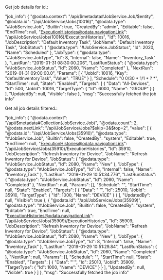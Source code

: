 ﻿Get job details for id.:

"job_info": {
	"@odata.context": "/api/$metadata#JobService.Job/$entity",
	"@odata.id": "/api/JobService/Jobs(10016)",
	"@odata.type": "#JobService.Job",
	"Builtin": true,
	"CreatedBy": "admin",
	"Editable": false,
	"EndTime": null,
	"ExecutionHistories@odata.navigationLink": "/api/JobService/Jobs(10016)/ExecutionHistories",
	"Id": 10016,
	"JobDescription": "Default Inventory Task",
	"JobName": "Default Inventory Task",
	"JobStatus": {
		"@odata.type": "#JobService.JobStatus",
		"Id": 2020,
		"Name": "Scheduled"
	},
	"JobType": {
		"@odata.type": "#JobService.JobType",
		"Id": 8,
		"Internal": false,
		"Name": "Inventory_Task"
	},
	"LastRun": "2019-01-31 08:30:00.206",
	"LastRunStatus": {
		"@odata.type": "#JobService.JobStatus",
		"Id": 2060,
		"Name": "Completed"
	},
	"NextRun": "2019-01-31 09:00:00.0",
	"Params": [
		{
			"JobId": 10016,
			"Key": "defaultInventoryTask",
			"Value": "TRUE"
		}
	],
	"Schedule": "0 0/30 * 1/1 * ? *",
	"StartTime": null,
	"State": "Enabled",
	"Targets": [
		{
			"Data": "All-Devices",
			"Id": 500,
			"JobId": 10016,
			"TargetType": {
				"Id": 6000,
				"Name": "GROUP"
			}
		}
	],
	"UpdatedBy": null,
	"Visible": false
},
"msg": "Successfully fetched the job info"

Get all job details filtered.:

"job_info": {
	"@odata.context": "/api/$metadata#Collection(JobService.Job)",
	"@odata.count": 2,
	"@odata.nextLink": "/api/JobService/Jobs?$skip=3&$top=2",
	"value": [
		{
			"@odata.id": "/api/JobService/Jobs(35910)",
			"@odata.type": "#JobService.Job",
			"Builtin": false,
			"CreatedBy": "system",
			"Editable": true,
			"EndTime": null,
			"ExecutionHistories@odata.navigationLink": "/api/JobService/Jobs(35910)/ExecutionHistories",
			"Id": 35910,
			"JobDescription": "Refresh Inventory for Device",
			"JobName": "Refresh Inventory for Device",
			"JobStatus": {
				"@odata.type": "#JobService.JobStatus",
				"Id": 2080,
				"Name": "New"
			},
			"JobType": {
				"@odata.type": "#JobService.JobType",
				"Id": 8,
				"Internal": false,
				"Name": "Inventory_Task"
			},
			"LastRun": "2019-01-29 10:51:34.776",
			"LastRunStatus": {
				"@odata.type": "#JobService.JobStatus",
				"Id": 2060,
				"Name": "Completed"
			},
			"NextRun": null,
			"Params": [],
			"Schedule": "",
			"StartTime": null,
			"State": "Enabled",
			"Targets": [
				{
					"Data": "''",
					"Id": 25010,
					"JobId": 35910,
					"TargetType": {
						"Id": 1000,
						"Name": "DEVICE"
					}
				}
			],
			"UpdatedBy": null,
			"Visible": true
		},
		{
			"@odata.id": "/api/JobService/Jobs(35909)",
			"@odata.type": "#JobService.Job",
			"Builtin": false,
			"CreatedBy": "system",
			"Editable": true,
			"EndTime": null,
			"ExecutionHistories@odata.navigationLink": "/api/JobService/Jobs(35909)/ExecutionHistories",
			"Id": 35909,
			"JobDescription": "Refresh Inventory for Device",
			"JobName": "Refresh Inventory for Device",
			"JobStatus": {
				"@odata.type": "#JobService.JobStatus",
				"Id": 2080,
				"Name": "New"
			},
			"JobType": {
				"@odata.type": "#JobService.JobType",
				"Id": 8,
				"Internal": false,
				"Name": "Inventory_Task"
			},
			"LastRun": "2019-01-29 10:51:29.84",
			"LastRunStatus": {
				"@odata.type": "#JobService.JobStatus",
				"Id": 2060,
				"Name": "Completed"
			},
			"NextRun": null,
			"Params": [],
			"Schedule": "",
			"StartTime": null,
			"State": "Enabled",
			"Targets": [
				{
					"Data": "''",
					"Id": 25010,
					"JobId": 35909,
					"TargetType": {
						"Id": 1000,
						"Name": "DEVICE"
					}
				}
			],
			"UpdatedBy": null,
			"Visible": true
		}
	]
},
"msg": "Successfully fetched the job info"